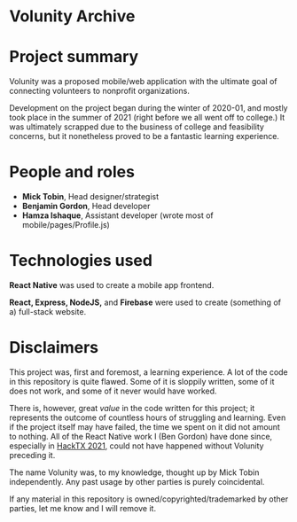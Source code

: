 # Volunity Archive

# Project summary


Volunity was a proposed mobile/web application with the ultimate goal of connecting volunteers to nonprofit organizations. 

Development on the project began during the winter of 2020-01, and mostly took place in the summer of 2021 (right before we all went off to college.) It was ultimately scrapped due to the business of college and feasibility concerns, but it nonetheless proved to be a fantastic learning experience.

# People and roles


- **Mick Tobin**, Head designer/strategist
- **Benjamin Gordon**, Head developer
- **Hamza Ishaque**, Assistant developer (wrote most of mobile/pages/Profile.js)

# Technologies used


**React Native** was used to create a mobile app frontend.

**React, Express, NodeJS,** and **Firebase** were used to create (something of a) full-stack website. 


# Disclaimers

This project was, first and foremost, a learning experience. A lot of the code in this repository is quite flawed. Some of it is sloppily written, some of it does not work, and some of it never would have worked. 

There is, however, great *value* in the code written for this project; it represents the outcome of countless hours of struggling and learning. Even if the project itself may have failed, the time we spent on it did not amount to nothing.
All of the React Native work I (Ben Gordon) have done since, especially in [HackTX 2021,](https://github.com/consilia-proj/consilia-mobile-app) could not have happened without Volunity preceding it.

The name Volunity was, to my knowledge, thought up by Mick Tobin independently. Any past usage by other parties is purely coincidental.

If any material in this repository is owned/copyrighted/trademarked by other parties, let me know and I will remove it.
